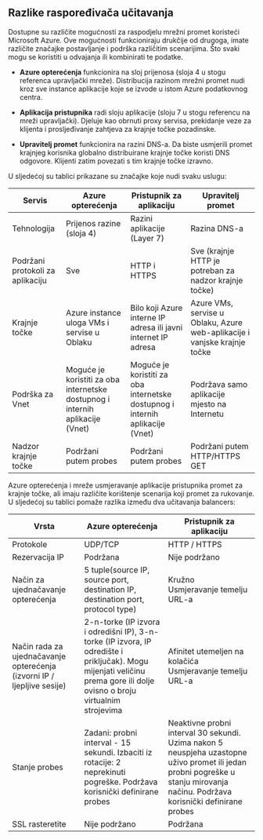 ## <a name="load-balancer-differences"></a>Razlike raspoređivača učitavanja

Dostupne su različite mogućnosti za raspodjelu mrežni promet koristeći Microsoft Azure. Ove mogućnosti funkcioniraju drukčije od drugoga, imate različite značajke postavljanje i podrška različitim scenarijima. Što svaki mogu se koristiti u odvajanja ili kombinirati te podatke.

- **Azure opterećenja** funkcionira na sloj prijenosa (sloja 4 u stogu referenca upravljački mreže). Distribucija razinom mrežni promet nudi kroz sve instance aplikacije koje se izvode u istom Azure podatkovnog centra.

- **Aplikacija pristupnika** radi sloju aplikacije (sloju 7 u stogu referencu na mreži upravljački). Djeluje kao obrnuti proxy servisa, prekidanje veze za klijenta i prosljeđivanje zahtjeva za krajnje točke pozadinske.

- **Upravitelj promet** funkcionira na razini DNS-a.  Da biste usmjerili promet krajnjeg korisnika globalno distribuirane krajnje točke koristi DNS odgovore. Klijenti zatim povezati s tim krajnje točke izravno.

U sljedećoj su tablici prikazane su značajke koje nudi svaku uslugu:

| Servis | Azure opterećenja | Pristupnik za aplikaciju | Upravitelj promet |
|---|---|---|---|
|Tehnologija| Prijenos razine (sloja 4) | Razini aplikacije (Layer 7) | Razina DNS-a |
| Podržani protokoli za aplikaciju | Sve | HTTP i HTTPS |  Sve (krajnje HTTP je potreban za nadzor krajnje točke) |
| Krajnje točke | Azure instance uloga VMs i servise u Oblaku | Bilo koji Azure interne IP adresa ili javni internet IP adresa | Azure VMs, servise u Oblaku, Azure web-aplikacije i vanjske krajnje točke |
| Podrška za Vnet | Moguće je koristiti za oba internetske dostupnog i internih aplikacije (Vnet) | Moguće je koristiti za oba internetske dostupnog i internih aplikacije (Vnet) |    Podržava samo aplikacije mjesto na Internetu |
Nadzor krajnje točke | Podržani putem probes | Podržani putem probes | Podržani putem HTTP/HTTPS GET | 

Azure opterećenja i mreže usmjeravanje aplikacije pristupnika promet za krajnje točke, ali imaju različite korištenje scenarija koji promet za rukovanje. U sljedećoj su tablici pomaže razlika između dva učitavanja balancers:

| Vrsta | Azure opterećenja | Pristupnik za aplikaciju |
|---|---|---|
| Protokole | UDP/TCP | HTTP / HTTPS |
| Rezervacija IP | Podržana | Nije podržano | 
| Način za ujednačavanje opterećenja | 5 tuple(source IP, source port, destination IP, destination port, protocol type) | Kružno<br>Usmjeravanje temelju URL-a | 
| Način rada za ujednačavanje opterećenja (izvorni IP / ljepljive sesije) |  2-n-torke (IP izvora i odredišni IP), 3-n-torke (IP izvora, IP odredište i priključak). Mogu mijenjati veličinu prema gore ili dolje ovisno o broju virtualnim strojevima | Afinitet utemeljen na kolačića<br>Usmjeravanje temelju URL-a |
| Stanje probes | Zadani: probni interval - 15 sekundi. Izbaciti iz rotacije: 2 neprekinuti pogreške. Podržava korisnički definirane probes | Neaktivne probni interval 30 sekundi. Uzima nakon 5 neuspjeha uzastopne uživo promet ili jedan probni pogreške u stanju mirovanja načinu. Podržava korisnički definirane probes | 
| SSL rasteretite | Nije podržano | Podržana | 
  